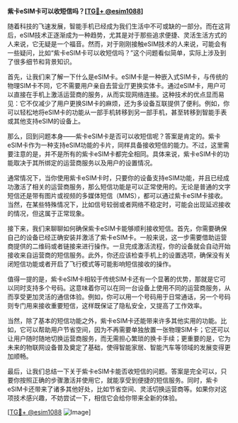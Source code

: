 **紫卡eSIM卡可以收短信吗？[[TG💪+ @esim1088](https://t.me/s/esim1088)]**

随着科技的飞速发展，智能手机已经成为我们生活中不可或缺的一部分。而在这背后，eSIM技术正逐渐成为一种趋势，尤其是对于那些追求便捷、灵活生活方式的人来说，它无疑是一个福音。然而，对于刚刚接触eSIM技术的人来说，可能会有一些疑问，比如“紫卡eSIM卡可以收短信吗？”这个问题看似简单，实际上涉及到了很多细节和背景知识。

首先，让我们来了解一下什么是eSIM卡。eSIM卡是一种嵌入式SIM卡，与传统的物理SIM卡不同，它不需要用户亲自去营业厅更换实体卡。通过eSIM卡，用户可以直接在手机上激活运营商的服务，从而实现网络连接。这种技术的优点显而易见：它不仅减少了用户更换SIM卡的麻烦，还为多设备互联提供了便利。例如，你可以轻松地将eSIM卡的功能从一部手机转移到另一部手机，甚至转移到智能手表或其他支持eSIM的设备上。

那么，回到问题本身——紫卡eSIM卡是否可以收短信呢？答案是肯定的。紫卡eSIM卡作为一种支持eSIM功能的卡片，同样具备接收短信的能力。不过，这里需要注意的是，并不是所有的紫卡eSIM卡都完全相同。具体来说，紫卡eSIM卡的功能取决于其所绑定的运营商服务以及用户的设置情况。

通常情况下，当你使用紫卡eSIM卡时，只要你的设备支持eSIM功能，并且已经成功激活了相关的运营商服务，那么短信功能是可以正常使用的。无论是普通的文字短信还是带有图片或视频的多媒体短信（MMS），都可以通过紫卡eSIM卡接收。当然，在某些特殊情况下，比如信号较弱或者网络不稳定时，可能会出现延迟接收的情况，但这属于正常现象。

接下来，我们来聊聊如何确保紫卡eSIM卡能够顺利接收短信。首先，你需要确保自己的设备已经正确安装并激活了紫卡eSIM卡。一般来说，这一步需要借助运营商提供的二维码或者链接来进行操作。一旦完成激活流程，你的设备就会自动开始接收来自运营商的短信服务。此外，你还应该检查手机上的设置选项，确保没有关闭短信功能或者开启了飞行模式等可能影响短信接收的操作。

值得一提的是，紫卡eSIM卡相较于传统SIM卡还有一个显著的优势，那就是它可以同时支持多个号码。这意味着你可以在同一台设备上使用不同的运营商服务，从而享受更加灵活的通信体验。例如，你可以用一个号码用于日常通话，另一个号码则专门用来接收重要短信，这样既保证了隐私安全，又提高了工作效率。

当然，除了基本的短信功能之外，紫卡eSIM卡还能带来许多其他实用的功能。比如，它可以帮助用户节省空间，因为不再需要单独放置一张物理SIM卡；它还可以让用户随时随地切换运营商服务，而无需担心繁琐的换卡手续；更重要的是，它为未来的物联网设备普及奠定了基础，使得智能家居、智能汽车等领域的发展变得更加顺畅。

最后，让我们总结一下关于紫卡eSIM卡能否收短信的问题。答案是完全可以，只要你按照正确的步骤激活并使用它，就能享受到便捷的短信服务。同时，紫卡eSIM卡还带来了诸多其他好处，比如节省空间、灵活切换运营商等。如果你对这项技术感兴趣，不妨尝试一下，相信它会给你带来全新的体验。

[[TG💪+ @esim1088](https://t.me/s/esim1088) ![Image](https://i.postimg.cc/4NQfJmqS/Snipaste-2025-05-13-00-14-12.png)]